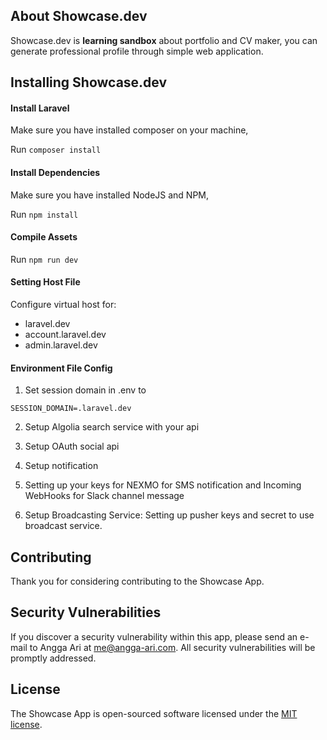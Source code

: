## About Showcase.dev

Showcase.dev is **learning sandbox** about portfolio and CV maker, you can generate professional profile through simple web application.

## Installing Showcase.dev

#### Install Laravel
Make sure you have installed composer on your machine,

Run `composer install`

#### Install Dependencies
Make sure you have installed NodeJS and NPM,

Run `npm install`

#### Compile Assets
Run `npm run dev`

#### Setting Host File
Configure virtual host for:
* laravel.dev
* account.laravel.dev
* admin.laravel.dev

#### Environment File Config
1. Set session domain in .env to<br>

`SESSION_DOMAIN=.laravel.dev`

2. Setup Algolia search service with your api

3. Setup OAuth social api

4. Setup notification

5. Setting up your keys for NEXMO for SMS notification and Incoming WebHooks for Slack channel message

6. Setup Broadcasting Service: Setting up pusher keys and secret to use broadcast service.
## Contributing

Thank you for considering contributing to the Showcase App.

## Security Vulnerabilities

If you discover a security vulnerability within this app, please send an e-mail to Angga Ari at me@angga-ari.com. All security vulnerabilities will be promptly addressed.

## License

The Showcase App is open-sourced software licensed under the [MIT license](http://opensource.org/licenses/MIT).
